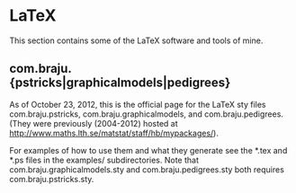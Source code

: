 LaTeX
=====

This section contains some of the LaTeX software and tools of mine.

com.braju.{pstricks|graphicalmodels|pedigrees}
----------------------------------------------
As of October 23, 2012, this is the official page for the LaTeX sty files com.braju.pstricks,
com.braju.graphicalmodels, and com.braju.pedigrees.  (They were previously (2004-2012) hosted
at http://www.maths.lth.se/matstat/staff/hb/mypackages/).

For examples of how to use them and what they generate see the *.tex and *.ps files in the
examples/ subdirectories.  Note that com.braju.graphicalmodels.sty and com.braju.pedigrees.sty
both requires com.braju.pstricks.sty.

